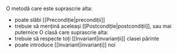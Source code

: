 O metodă care este suprascrie alta:
- poate slăbi [[Precondiție|precondiții]]
- trebuie să mențină aceleași [[Postcondiție|postcondiții]], sau mai puternice
O clasă care suprascrie alta:
- trebuie să respecte toți [[Invariant|invarianții]] clasei părinte
- poate introduce [[Invariant|invarianți]] noi